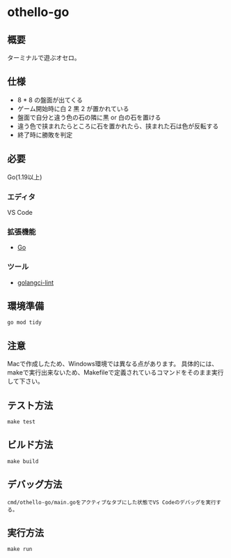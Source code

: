 # othello-go

## 概要
ターミナルで遊ぶオセロ。

## 仕様
- 8 \* 8 の盤面が出てくる
- ゲーム開始時に白 2 黒 2 が置かれている
- 盤面で自分と違う色の石の隣に黒 or 白の石を置ける
- 違う色で挟まれたらところに石を置かれたら、挟まれた石は色が反転する
- 終了時に勝敗を判定

## 必要
Go(1.19以上)

### エディタ
VS Code

### 拡張機能
- [Go](https://marketplace.visualstudio.com/items?itemName=golang.Go)

### ツール
- [golangci-lint](https://golangci-lint.run/)

## 環境準備
```
go mod tidy
```

## 注意
Macで作成したため、Windows環境では異なる点があります。
具体的には、makeで実行出来ないため、Makefileで定義されているコマンドをそのまま実行して下さい。

## テスト方法
```
make test
```

## ビルド方法
```
make build
```

## デバッグ方法
```
cmd/othello-go/main.goをアクティブなタブにした状態でVS Codeのデバッグを実行する。
```

## 実行方法
```
make run
```
